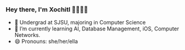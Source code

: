 ### Hey there, I'm Xochitl 👋👩🏽‍💻



- 🏢 Undergrad at SJSU, majoring in Computer Science
- 🌱 I’m currently learning AI, Database Management, iOS, Computer Networks.
- 😄 Pronouns: she/her/ella

